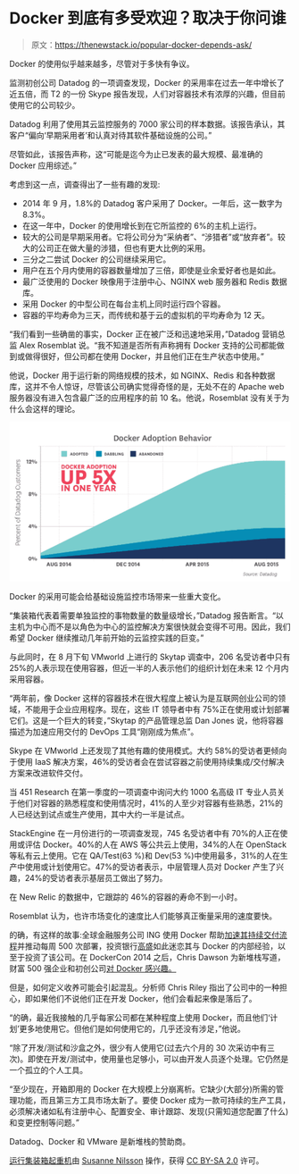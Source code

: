 # Docker 到底有多受欢迎？取决于你问谁

> 原文：<https://thenewstack.io/popular-docker-depends-ask/>

Docker 的使用似乎越来越多，尽管对于多快有争议。

监测初创公司 Datadog 的一项调查发现，Docker 的采用率在过去一年中增长了近五倍，而 T2 的一份 Skype 报告发现，人们对容器技术有浓厚的兴趣，但目前使用它的公司较少。

Datadog 利用了使用其云监控服务的 7000 家公司的样本数据。该报告承认，其客户“偏向‘早期采用者’和认真对待其软件基础设施的公司。”

尽管如此，该报告声称，这“可能是迄今为止已发表的最大规模、最准确的 Docker 应用综述。”

考虑到这一点，调查得出了一些有趣的发现:

*   2014 年 9 月，1.8%的 Datadog 客户采用了 Docker。一年后，这一数字为 8.3%。
*   在这一年中，Docker 的使用增长到在它所监控的 6%的主机上运行。
*   较大的公司是早期采用者。它将公司分为“采纳者”、“涉猎者”或“放弃者”。较大的公司正在做大量的涉猎，但也有更大比例的采用。
*   三分之二尝试 Docker 的公司继续采用它。
*   用户在五个月内使用的容器数量增加了三倍，即使是业余爱好者也是如此。
*   最广泛使用的 Docker 映像用于注册中心、NGINX web 服务器和 Redis 数据库。
*   采用 Docker 的中型公司在每台主机上同时运行四个容器。
*   容器的平均寿命为三天，而传统和基于云的虚拟机的平均寿命为 12 天。

“我们看到一些确凿的事实，Docker 正在被广泛和迅速地采用，”Datadog 营销总监 Alex Rosemblat 说。“我不知道是否所有声称拥有 Docker 支持的公司都能做到或做得很好，但公司都在使用 Docker，并且他们正在生产状态中使用。”

他说，Docker 用于运行新的网络规模的技术，如 NGINX、Redis 和各种数据库，这并不令人惊讶，尽管该公司确实觉得奇怪的是，无处不在的 Apache web 服务器没有进入包含最广泛的应用程序的前 10 名。他说，Rosemblat 没有关于为什么会这样的理论。

[![DockAdoption](img/90780888796f2426542a2e7146e0ee33.png)](https://www.datadoghq.com/docker-adoption/)

Docker 的采用可能会给基础设施监控市场带来一些重大变化。

“集装箱代表着需要单独监控的事物数量的数量级增长，”Datadog 报告断言。“以主机为中心而不是以角色为中心的监控解决方案很快就会变得不可用。因此，我们希望 Docker 继续推动几年前开始的云监控实践的巨变。”

与此同时，在 8 月下旬 VMworld 上进行的 Skytap 调查中，206 名受访者中只有 25%的人表示现在使用容器，但近一半的人表示他们的组织计划在未来 12 个月内采用容器。

“两年前，像 Docker 这样的容器技术在很大程度上被认为是互联网创业公司的领域，不能用于企业应用程序。现在，这些 IT 领导者中有 75%正在使用或计划部署它们。这是一个巨大的转变，”Skytap 的产品管理总监 Dan Jones 说，他将容器描述为加速应用交付的 DevOps 工具“刚刚成为焦点”。

Skype 在 VMworld 上还发现了其他有趣的使用模式。大约 58%的受访者更倾向于使用 IaaS 解决方案，46%的受访者会在尝试容器之前使用持续集成/交付解决方案来改进软件交付。

当 451 Research 在第一季度的一项调查中询问大约 1000 名高级 IT 专业人员关于他们对容器的熟悉程度和使用情况时，41%的人至少对容器有些熟悉，21%的人已经达到试点或生产使用，其中大约一半是试点。

StackEngine 在一月份进行的一项调查发现，745 名受访者中有 70%的人正在使用或评估 Docker。40%的人在 AWS 等公共云上使用，34%的人在 OpenStack 等私有云上使用。它在 QA/Test(63 %)和 Dev(53 %)中使用最多，31%的人在生产中使用或计划使用它。47%的受访者表示，中层管理人员对 Docker 产生了兴趣，24%的受访者表示基层员工做出了努力。

在 New Relic 的数据中，它跟踪的 46%的容器的寿命不到一小时。

Rosemblat 认为，也许市场变化的速度比人们能够真正衡量采用的速度要快。

的确，有这样的故事:全球金融服务公司 ING 使用 Docker 帮助[加速其持续交付流程](http://blog.docker.com/2014/12/dockercon-europe-keynote-continuous-delivery-in-the-enterprise-by-henk-kolk-ing/)并推动每周 500 次部署，投资银行[高盛](http://www.cnbc.com/2015/04/14/goldman-sachs-invests-95-million-in-docker.html)如此迷恋其与 Docker 的内部经验，以至于投资了该公司。在 DockerCon 2014 之后，Chris Dawson 为新堆栈写道，财富 500 强企业和初创公司[对 Docker 感兴趣。](https://thenewstack.io/why-you-should-care-about-docker/)

但是，如何定义收养可能会引起混乱。分析师 Chris Riley 指出了公司中的一种担心，即如果他们不说他们正在开发 Docker，他们会看起来像是落后了。

“的确，最近我接触的几乎每家公司都在某种程度上使用 Docker，而且他们‘计划’更多地使用它。但他们是如何使用它的，几乎还没有涉足，”他说。

“除了开发/测试和沙盒之外，很少有人使用它(过去六个月的 30 次采访中有三次)。即使在开发/测试中，使用量也足够小，可以由开发人员逐个处理。它仍然是一个孤立的个人工具。

“至少现在，开箱即用的 Docker 在大规模上分崩离析。它缺少(大部分)所需的管理功能，而且第三方工具市场太新了。要使 Docker 成为一款可持续的生产工具，必须解决诸如私有注册中心、配置安全、审计跟踪、发现(只需知道您配置了什么)和变更控制等问题。”

Datadog、Docker 和 VMware 是新堆栈的赞助商。

[运行集装箱起重机](https://www.flickr.com/photos/infomastern/17089055467/in/photolist-s36SPn-4LGK2-gmkcM-s36UQM-ppYzf4-hD7EEi-fs2WCj-adg96W-dcGZAo-nTNhrt-8YcDag-hD7HeX-4GVqqY-adg9Pw-8QvqVa-ee6ThD-6RbkZQ-62vTi8-5iF3Pn-5o1t5T-2NyDMe-ofRr5j-nTVXGV-cGmP7A-2NyEG8-2wZ4gM-cfavtE-7Hvwj5-4WgYF1-eP6Z2y-c7Zq8m-7L8aRj-cNJHNA-j7gdsP-52Lc3H-j7j97w-cLeUyY-2AzAVJ-89a4nD-58df1X-kKZgdV-inkvJ-2x7n1u-oS4Z9X-adg9kq-958D3A-kKYocZ-s4QLMm-9tktUm-j7gjCV)由 [Susanne Nilsson](https://www.flickr.com/photos/infomastern/) 操作，获得 [CC BY-SA 2.0](https://creativecommons.org/licenses/by-sa/2.0/) 许可。

<svg xmlns:xlink="http://www.w3.org/1999/xlink" viewBox="0 0 68 31" version="1.1"><title>Group</title> <desc>Created with Sketch.</desc></svg>